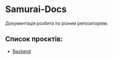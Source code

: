 # Samurai-Docs

Документація розбита по різним репозиторіям.

## Список проєктів:
- [Backend](Samurai-Backend-Docs/README.md)
